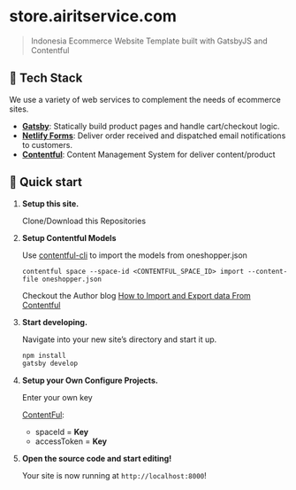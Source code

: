 # store.airitservice.com


> Indonesia Ecommerce Website Template built with GatsbyJS and Contentful


## 📘 Tech Stack

We use a variety of web services to complement the needs of ecommerce sites.

- **[Gatsby](https://gatsbyjs.org)**: Statically build product pages and handle cart/checkout logic.
- **[Netlify Forms](https://www.netlify.com/products/forms/)**: Deliver order received and dispatched email notifications to customers.
- **[Contentful](https://www.contentful.com/)**: Content Management System for deliver content/product



## 🚀 Quick start

  1.  **Setup this site.**

      Clone/Download this Repositories

  2.  **Setup Contentful Models**

      Use [contentful-cli](https://github.com/contentful/contentful-cli) to import the models from oneshopper.json

      ```
      contentful space --space-id <CONTENTFUL_SPACE_ID> import --content-file oneshopper.json
      ```
      
      Checkout the Author blog [How to Import and Export data From Contentful](https://rohitgupta.design/import-and-export-data-with-contentful-cli)

      
      
  3.  **Start developing.**

      Navigate into your new site’s directory and start it up.

      ```sh
      npm install
      gatsby develop
      ```

  4.  **Setup your Own Configure Projects.**

      Enter your own key

      [ContentFul](https://be.contentful.com/login):
      - spaceId = **Key**
      - accessToken = **Key**


  5.  **Open the source code and start editing!**

      Your site is now running at `http://localhost:8000`!
